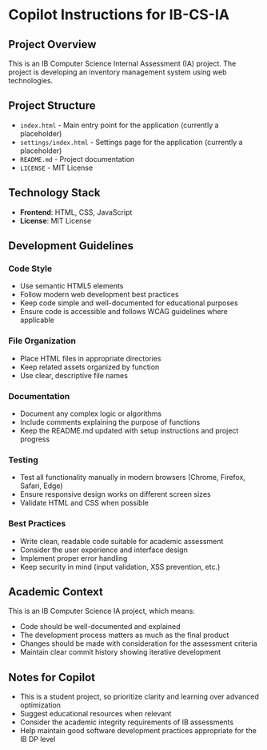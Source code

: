 # Copilot Instructions for IB-CS-IA

## Project Overview

This is an IB Computer Science Internal Assessment (IA) project. The project is developing an inventory management system using web technologies.

## Project Structure

- `index.html` - Main entry point for the application (currently a placeholder)
- `settings/index.html` - Settings page for the application (currently a placeholder)
- `README.md` - Project documentation
- `LICENSE` - MIT License

## Technology Stack

- **Frontend**: HTML, CSS, JavaScript
- **License**: MIT License

## Development Guidelines

### Code Style

- Use semantic HTML5 elements
- Follow modern web development best practices
- Keep code simple and well-documented for educational purposes
- Ensure code is accessible and follows WCAG guidelines where applicable

### File Organization

- Place HTML files in appropriate directories
- Keep related assets organized by function
- Use clear, descriptive file names

### Documentation

- Document any complex logic or algorithms
- Include comments explaining the purpose of functions
- Keep the README.md updated with setup instructions and project progress

### Testing

- Test all functionality manually in modern browsers (Chrome, Firefox, Safari, Edge)
- Ensure responsive design works on different screen sizes
- Validate HTML and CSS when possible

### Best Practices

- Write clean, readable code suitable for academic assessment
- Consider the user experience and interface design
- Implement proper error handling
- Keep security in mind (input validation, XSS prevention, etc.)

## Academic Context

This is an IB Computer Science IA project, which means:
- Code should be well-documented and explained
- The development process matters as much as the final product
- Changes should be made with consideration for the assessment criteria
- Maintain clear commit history showing iterative development

## Notes for Copilot

- This is a student project, so prioritize clarity and learning over advanced optimization
- Suggest educational resources when relevant
- Consider the academic integrity requirements of IB assessments
- Help maintain good software development practices appropriate for the IB DP level
